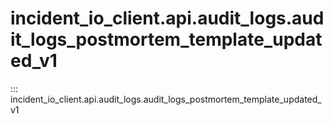# incident_io_client.api.audit_logs.audit_logs_postmortem_template_updated_v1

::: incident_io_client.api.audit_logs.audit_logs_postmortem_template_updated_v1

